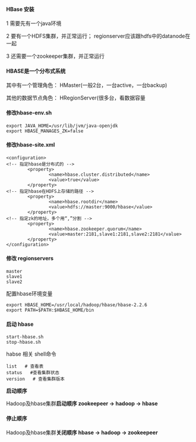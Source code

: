 #### HBase 安装

1	需要先有一个java环境

2	要有一个HDFS集群，并正常运行； regionserver应该跟hdfs中的datanode在一起

3	还需要一个zookeeper集群，并正常运行



#### HBASE是一个分布式系统

其中有一个管理角色：  HMaster(一般2台，一台active，一台backup)

其他的数据节点角色：  HRegionServer(很多台，看数据容量

#### 修改hbase-env.sh

```
export JAVA_HOME=/usr/lib/jvm/java-openjdk
export HBASE_MANAGES_ZK=false
```



#### 修改hbase-site.xml

```
<configuration>
<!-- 指定hbase是分布式的 -->
        <property>
                <name>hbase.cluster.distributed</name>
                <value>true</value>
        </property>
<!-- 指定hbase在HDFS上存储的路径 -->
        <property>
                <name>hbase.rootdir</name>
                <value>hdfs://master:9000/hbase</value>
        </property>
<!-- 指定zk的地址，多个用“,”分割 -->
        <property>
                <name>hbase.zookeeper.quorum</name>
                <value>master:2181,slave1:2181,slave2:2181</value>
        </property>
</configuration>
```

#### 修改 regionservers

```
master
slave1
slave2
```

配置hbase环境变量

```shell
export HBASE_HOME=/usr/local/hadoop/hbase/hbase-2.2.6
export PATH=$PATH:$HBASE_HOME/bin
```

#### 启动 hbase

```
start-hbase.sh
stop-hbase.sh
```

habse 相关 shell命令

```shell
list   # 查看表
status   #查看集群状态
version   # 查看集群版本
```



**启动顺序**

Hadoop及hbase集群**启动顺序 zookeepeer -> hadoop -> hbase**

#### **停止顺序**

Hadoop及hbase集群**关闭顺序 hbase -> hadoop -> zookeepeer**